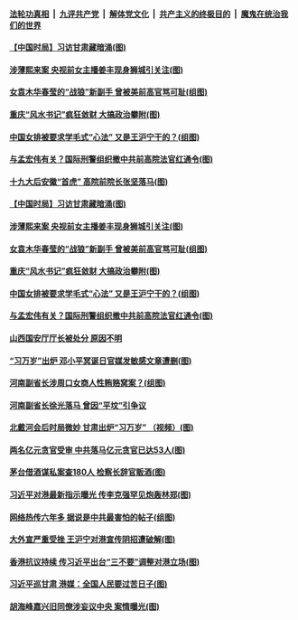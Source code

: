 ####  [法轮功真相](../../../../basic/blob/master/README.md?t=08260352) &nbsp;|&nbsp; [九评共产党](../../../../9ping.md/blob/master/README.md?t=08260352) &nbsp;|&nbsp; [解体党文化](../../../../jtdwh.md/blob/master/README.md?t=08260352)  &nbsp;|&nbsp; [共产主义的终极目的](../../../../gczydzjmd.md/blob/master/README.md?t=08260352) &nbsp;|&nbsp; [魔鬼在统治我们的世界](../../../../mgztzwmdsj.md/blob/master/README.md?t=08260352) 

#### [【中国时局】习访甘肃藏暗涌(图)](../pages/p2/904972.md?t=08260352) 

#### [涉薄熙来案 央视前女主播姜丰现身狮城引关注(图)](../pages/p2/904958.md?t=08260352) 

#### [女袁木华春莹的“战狼”新副手 曾被美前高官骂可耻(组图)](../pages/p2/904922.md?t=08260352) 

#### [重庆“风水书记”疯狂敛财 大搞政治攀附(图)](../pages/p2/904952.md?t=08260352) 

#### [中国女排被要求学毛式“心法” 又是王沪宁干的？(组图)](../pages/p2/904929.md?t=08260352) 

#### [与孟宏伟有关？国际刑警组织撤中共前高院法官红通令(图)](../pages/p2/904914.md?t=08260352) 

#### [十九大后安徽“首虎” 高院前院长张坚落马(图)](../pages/p2/905014.md?t=08260352) 

#### [【中国时局】习访甘肃藏暗涌(图)](../pages/p2/904972.md?t=08260352) 

#### [涉薄熙来案 央视前女主播姜丰现身狮城引关注(图)](../pages/p2/904958.md?t=08260352) 

#### [女袁木华春莹的“战狼”新副手 曾被美前高官骂可耻(组图)](../pages/p2/904922.md?t=08260352) 

#### [重庆“风水书记”疯狂敛财 大搞政治攀附(图)](../pages/p2/904952.md?t=08260352) 

#### [中国女排被要求学毛式“心法” 又是王沪宁干的？(组图)](../pages/p2/904929.md?t=08260352) 

#### [与孟宏伟有关？国际刑警组织撤中共前高院法官红通令(图)](../pages/p2/904914.md?t=08260352) 

#### [山西国安厅厅长被处分 原因不明](../pages/p2/904912.md?t=08260352) 

#### [“习万岁”出炉 邓小平冥诞日官媒发敏感文章遭删(图)](../pages/p2/904907.md?t=08260352) 

#### [河南副省长涉周口女商人性贿赂窝案？(组图)](../pages/p2/904850.md?t=08260352) 

#### [河南副省长徐光落马 曾因“平坟”引争议](../pages/p2/904836.md?t=08260352) 

#### [北戴河会后时局微妙 甘肃出炉“习万岁” （视频）(图)](../pages/p2/904720.md?t=08260352) 

#### [两名亿元贪官受审 中共落马亿元贪官已达53人(图)](../pages/p2/904717.md?t=08260352) 

#### [茅台借酒谋私案查180人 检察长辞官贩酒(图)](../pages/p2/904818.md?t=08260352) 

#### [习近平对港最新指示曝光 传李克强罕见炮轰林郑(图)](../pages/p2/904803.md?t=08260352) 

#### [网络热传六年多 据说是中共最害怕的帖子(组图)](../pages/p2/904603.md?t=08260352) 

#### [大外宣严重受挫 王沪宁对港宣传阴招遭破解(图)](../pages/p2/904597.md?t=08260352) 

#### [香港抗议持续 传习近平出台“三不要”调整对港立场(图)](../pages/p2/904672.md?t=08260352) 

#### [习近平巡甘肃 港媒：全国人民要过苦日子(图)](../pages/p2/904665.md?t=08260352) 

#### [胡海峰嘉兴旧同僚涉妄议中央 案情曝光(图)](../pages/p2/904568.md?t=08260352) 

